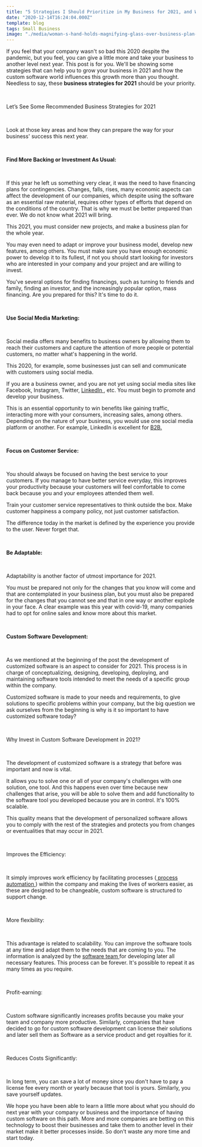 ```yaml
---
title: "5 Strategies I Should Prioritize in My Business for 2021, and Why Custom Software Development is one of Them"
date: "2020-12-14T16:24:04.000Z"
template: blog
tags: Small Business
image: "./media/woman-s-hand-holds-magnifying-glass-over-business-plan-for-2021 (1).jpg"
---
```


If you feel that your company wasn't so bad this 2020 despite the pandemic, but you feel, you can give a little more and take your business to another level next year. This post is for you. We'll be showing some strategies that can help you to grow your business in 2021 and how the custom software world influences this growth more than you thought. Needless to say, these **business strategies for 2021** should be your priority.  

<Br>

<title-2>Let’s See Some Recommended Business Strategies for 2021</title-2>

<Br>

Look at those key areas and how they can prepare the way for your business' success this next year.

<Br>

<title-3>**Find More Backing or Investment As Usual:**</title-3>

<Br>

If this year he left us something very clear, it was the need to have financing plans for contingencies. Changes, falls, rises, many economic aspects can affect the development of our companies, which despite using the software as an essential raw material, requires other types of efforts that depend on the conditions of the country. That is why we must be better prepared than ever. We do not know what 2021 will bring. 

This 2021, you must consider new projects, and make a business plan for the whole year. 

You may even need to adapt or improve your business model, develop new features, among others. You must make sure you have enough economic power to develop it to its fullest, if not you should start looking for investors who are interested in your company and your project and are willing to invest.  

You've several options for finding financings, such as turning to friends and family, finding an investor, and the increasingly popular option, mass financing. Are you prepared for this? It's time to do it. 

<Br>

<title-3>**Use Social Media Marketing:**</title-3>

<Br>

Social media offers many benefits to business owners by allowing them to reach their customers and capture the attention of more people or potential customers, no matter what's happening in the world.

This 2020, for example, some businesses just can sell and communicate with customers using social media.  

If you are a business owner, and you are not yet using social media sites like Facebook, Instagram, Twitter, <a target="_blank" href="https://www.linkedin.com/company/cobuildlab/?viewAsMember=true">   LinkedIn </a>, etc. You must begin to promote and develop your business. 

This is an essential opportunity to win benefits like gaining traffic, interacting more with your consumers, increasing sales, among others. Depending on the nature of your business, you would use one social media platform or another. For example, LinkedIn is excellent for <a target="_blank" href="https://cobuildlab.com/blog/How-can-a-B2B-Software-Company-help-your-business-to-become-a-Saas-Company/">   B2B. </a> 

<Br>

<title-3>**Focus on Customer Service:**</title-3>

<Br>

You should always be focused on having the best service to your customers. If you manage to have better service everyday, this improves your productivity because your customers will feel comfortable to come back because you and your employees attended them well. 

Train your customer service representatives to think outside the box. Make customer happiness a company policy, not just customer satisfaction.  

The difference today in the market is defined by the experience you provide to the user. Never forget that. 

<Br>

<title-3>**Be Adaptable:**</title-3>

<Br>

Adaptability is another factor of utmost importance for 2021. 

You must be prepared not only for the changes that you know will come and that are contemplated in your business plan, but you must also be prepared for the changes that you cannot see and that in one way or another explode in your face. A clear example was this year with covid-19, many companies had to opt for online sales and know more about this market.

<Br>

<title-3>**Custom Software Development:**</title-3>

<Br>

As we mentioned at the beginning of the post the development of customized software is an aspect to consider for 2021. This process is in charge of conceptualizing, designing, developing, deploying, and maintaining software tools intended to meet the needs of a specific group within the company. 

Customized software is made to your needs and requirements, to give solutions to specific problems within your company, but the big question we ask ourselves from the beginning is why is it so important to have customized software today?   

<Br>

<title-2>Why Invest in Custom Software Development in 2021?</title-2>

<Br>

The development of customized software is a strategy that before was important and now is vital. 

It allows you to solve one or all of your company's challenges with one solution, one tool. And this happens even over time because new challenges that arise, you will be able to solve them and add functionality to the software tool you developed because you are in control. It's 100% scalable. 

This quality means that the development of personalized software allows you to comply with the rest of the strategies and protects you from changes or eventualities that may occur in 2021. 

<Br>

<title-3>Improves the Efficiency:</title-3>

<Br>

It simply improves work efficiency by facilitating processes (<a target="_blank" href="https://cobuildlab.com/blog/Process-Automation-and-Software-Solutions-for-Small-Businesses/">  process automation </a>) within the company and making the lives of workers easier, as these are designed to be changeable, custom software is structured to support change.  

<Br>

<title-3>More flexibility:</title-3>

<Br>

This advantage is related to scalability. You can improve the software tools at any time and adapt them to the needs that are coming to you. The information is analyzed by the <a target="_blank" href="https://cobuildlab.com/blog/reasons-to-outsource-a-Software-development-team-instead-of-hiring-in-house/">   software team </a> for developing later all  necessary features. This process can be forever. It's possible to repeat it as many times as you require.

<Br>

<title-3>Profit-earning:</title-3>

<Br>

Custom software significantly increases profits because you make your team and company more productive. Similarly, companies that have decided to go for custom software development can license their solutions and later sell them as Software as a service product and get royalties for it. 

<Br>

<title-3>Reduces Costs Significantly:</title-3>

<Br>

In long term, you can save a lot of money since you don't have to pay a license fee every month or yearly because that tool is yours.  Similarly, you save yourself updates.  

We hope you have been able to learn a little more about what you should do next year with your company or business and the importance of having custom software on this path. More and more companies are betting on this technology to boost their businesses and take them to another level in their market make it better processes inside. So don't waste any more time and start today.  
